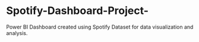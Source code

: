 # Spotify-Dashboard-Project-
Power BI Dashboard created using Spotify Dataset for data visualization and analysis.
